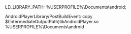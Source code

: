 
LD_LIBRARY_PATH: %USERPROFILE%\Documents\android;

AndroidPlayerLibrary/PostBuildEvent:
	copy $(IntermediateOutputPath)libAndroidPlayer.so %USERPROFILE%\Documents\android